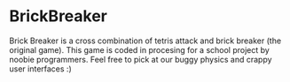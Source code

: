 BrickBreaker
============

Brick Breaker is a cross combination of tetris attack and brick breaker (the original game). 
This game is coded in procesing for a school project by noobie programmers. 
Feel free to pick at our buggy physics and crappy user interfaces :)
